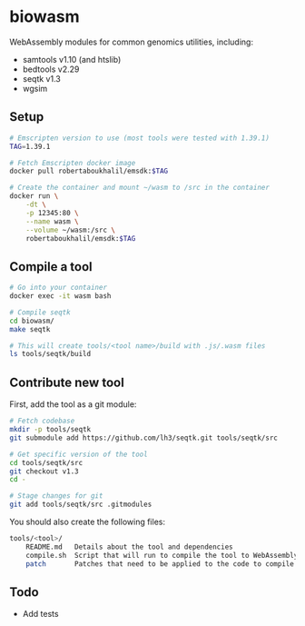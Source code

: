 # biowasm
WebAssembly modules for common genomics utilities, including:

* samtools v1.10 (and htslib)
* bedtools v2.29
* seqtk v1.3
* wgsim


## Setup

```bash
# Emscripten version to use (most tools were tested with 1.39.1)
TAG=1.39.1

# Fetch Emscripten docker image
docker pull robertaboukhalil/emsdk:$TAG

# Create the container and mount ~/wasm to /src in the container
docker run \
    -dt \
    -p 12345:80 \
    --name wasm \
    --volume ~/wasm:/src \
    robertaboukhalil/emsdk:$TAG
```


## Compile a tool

```bash
# Go into your container
docker exec -it wasm bash

# Compile seqtk
cd biowasm/
make seqtk

# This will create tools/<tool name>/build with .js/.wasm files
ls tools/seqtk/build
```


## Contribute new tool

First, add the tool as a git module:

```bash
# Fetch codebase
mkdir -p tools/seqtk
git submodule add https://github.com/lh3/seqtk.git tools/seqtk/src

# Get specific version of the tool
cd tools/seqtk/src
git checkout v1.3
cd -

# Stage changes for git
git add tools/seqtk/src .gitmodules
```

You should also create the following files:

```bash
tools/<tool>/
    README.md   Details about the tool and dependencies
    compile.sh  Script that will run to compile the tool to WebAssembly (can use `$EM_FLAGS` for common flags)
    patch       Patches that need to be applied to the code to compile it to WebAssembly (optional)
```

## Todo

- Add tests
